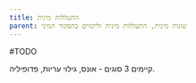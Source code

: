 ```yaml
---
title: התעללות מינית
parent: שונות מינית, התעללות מינית וליקווים בתפקוד המיני
---
```


#TODO 

קיימים 3 סוגים - אונס, גילוי עריות, פדופיליה.
